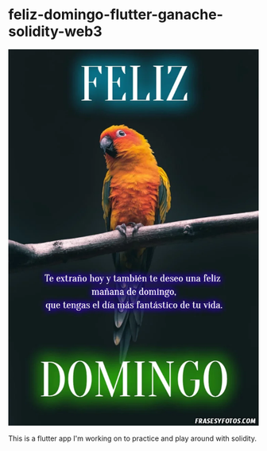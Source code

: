 # feliz-domingo-flutter-ganache-solidity-web3
 
![](photofeliz.jpg)

This is a flutter app I'm working on to practice and play around with solidity.
